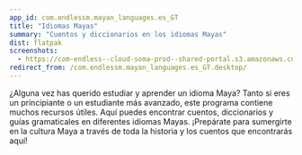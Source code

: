 ```yaml
---
app_id: com.endlessm.mayan_languages.es_GT
title: "Idiomas Mayas"
summary: "Cuentos y diccionarios en los idiomas Mayas"
dist: flatpak
screenshots:
  - https://com-endless--cloud-soma-prod--shared-portal.s3.amazonaws.com/apps.351.screenshots.cfdd38b2-3b46-4a22-8125-b47e9b82ebe3_202001162159522626.png
redirect_from: /com.endlessm.mayan_languages.es_GT.desktop/
---
```


<p>¿Alguna vez has querido estudiar y aprender un idioma Maya? Tanto si eres un principiante o un estudiante más avanzado, este programa contiene muchos recursos útiles. Aquí puedes encontrar cuentos, diccionarios y guías gramaticales en diferentes idiomas Mayas. ¡Prepárate para sumergirte en la cultura Maya a través de toda la historia y los cuentos que encontrarás aquí!</p>